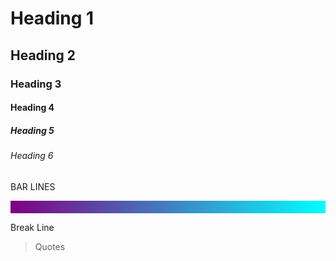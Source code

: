 # Heading 1
## Heading 2
### Heading 3
#### Heading 4
##### Heading 5
###### Heading 6


BAR LINES
<hr style="background: linear-gradient(to right, purple, cyan); height: 20px;">

Break Line
<br>

> Quotes